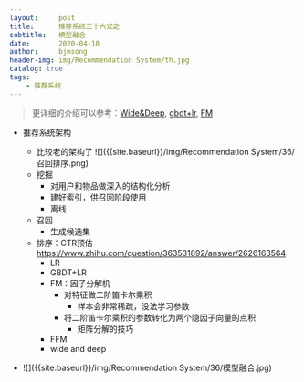 ```yaml
---
layout:     post
title:      推荐系统三十六式之
subtitle:   模型融合
date:       2020-04-18
author:     bjmsong
header-img: img/Recommendation System/th.jpg
catalog: true
tags:
    - 推荐系统
---
```


> 更详细的介绍可以参考：[Wide&Deep](https://bjmsong.github.io/2020/04/16/%E6%8E%A8%E8%8D%90%E7%B3%BB%E7%BB%9F%E4%B9%8BWide&Deep/), [gbdt+lr](https://bjmsong.github.io/2020/04/16/%E6%8E%A8%E8%8D%90%E7%B3%BB%E7%BB%9F%E4%B9%8BGBDT+LR/), [FM](https://bjmsong.github.io/2020/04/08/%E6%8E%A8%E8%8D%90%E7%B3%BB%E7%BB%9F%E4%B9%8BFM/)

- 推荐系统架构
    
    <ul> 
    <li markdown="1">
    比较老的架构了
    ![]({{site.baseurl}}/img/Recommendation System/36/召回排序.png) 
    </li> 
    </ul> 
    
    - 挖掘
        - 对用户和物品做深入的结构化分析
        - 建好索引，供召回阶段使用
        - 离线
    - 召回
        - 生成候选集
    - 排序：CTR预估
    https://www.zhihu.com/question/363531892/answer/2626163564
        - LR
        - GBDT+LR
        - FM：因子分解机
            - 对特征做二阶笛卡尔乘积
                - 样本会非常稀疏，没法学习参数
            - 将二阶笛卡尔乘积的参数转化为两个隐因子向量的点积
                - 矩阵分解的技巧
        - FFM
        - wide and deep


<ul> 
<li markdown="1">
![]({{site.baseurl}}/img/Recommendation System/36/模型融合.jpg) 
</li> 
</ul> 


